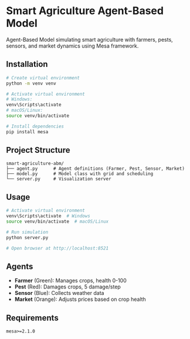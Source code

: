 # Smart Agriculture Agent-Based Model

Agent-Based Model simulating smart agriculture with farmers, pests, sensors, and market dynamics using Mesa framework.

## Installation

```bash
# Create virtual environment
python -m venv venv

# Activate virtual environment
# Windows:
venv\Scripts\activate
# macOS/Linux:
source venv/bin/activate

# Install dependencies
pip install mesa
```

## Project Structure

```
smart-agriculture-abm/
├── agent.py      # Agent definitions (Farmer, Pest, Sensor, Market)
├── model.py      # Model class with grid and scheduling
└── server.py     # Visualization server
```

## Usage

```bash
# Activate virtual environment
venv\Scripts\activate  # Windows
source venv/bin/activate  # macOS/Linux

# Run simulation
python server.py

# Open browser at http://localhost:8521
```

## Agents

- **Farmer** (Green): Manages crops, health 0-100
- **Pest** (Red): Damages crops, 5 damage/step
- **Sensor** (Blue): Collects weather data
- **Market** (Orange): Adjusts prices based on crop health

## Requirements

```txt
mesa>=2.1.0
```
